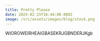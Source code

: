 ```yaml
---
title: Pretty Please
date: 2025-02-25T16:44:00.000Z
image: /src/assets/images/blog/stock.png
---
```

WIOROWEIRHEAIGBASEKRJGBNDERJKgb
